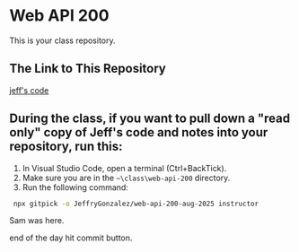# Web API 200

This is your class repository.

## The Link to This Repository

[jeff's code](https://github.com/JeffryGonzalez/web-api-200-aug-2025)


## During the class, if you want to pull down a "read only" copy of Jeff's code and notes into your repository, run this:

1. In Visual Studio Code, open a terminal (Ctrl+BackTick). 
2. Make sure you are in the `~\class\web-api-200` directory.
3. Run the following command:

```bash
 npx gitpick -o JeffryGonzalez/web-api-200-aug-2025 instructor
```
Sam was here.

end of the day hit commit button.
